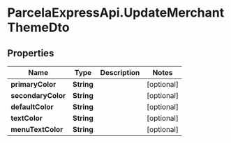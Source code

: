 # ParcelaExpressApi.UpdateMerchantThemeDto

## Properties
Name | Type | Description | Notes
------------ | ------------- | ------------- | -------------
**primaryColor** | **String** |  | [optional] 
**secondaryColor** | **String** |  | [optional] 
**defaultColor** | **String** |  | [optional] 
**textColor** | **String** |  | [optional] 
**menuTextColor** | **String** |  | [optional] 
